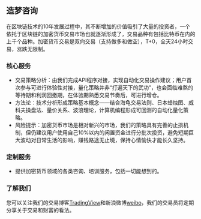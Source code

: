 ## 造梦咨询

在区块链技术的10年发展过程中，其不断增加的价值吸引了大量的投资者，一个依托于区块链的加密货币交易市场也就逐渐形成了，交易品种有包括比特币在内的上千个品种。加密货币交易是双向交易（支持做多和做空），T+0，全天24小时交易，涨跌无限制。

### 核心服务
- 交易策略分析：由我们完成API程序对接，实现自动化交易操作建议；用户首次参与可进行体验性对接，量化策略并非“打遍天下的武功”，也会面临难熬的等待期和利润回撤期，在体验期熟悉交易节奏后，可进行增仓。
- 方法论：技术分析形成策略基本概念——结合海龟交易法则、日本蜡烛图、威科夫操盘法、量价关系、波浪理论，计算机编程形成可回测的自动化量化策略。
- 风险提示：加密货币市场是相对新兴的市场，我们的策略具有完善的止损机制，但仍建议用户使用自己10%以内的闲置资金进行分批次投资，避免短期巨大波动对日常生活的影响，赚钱路途无止境，保持心情愉快才能长久坚持。

### 定制服务
- 提供加密货币领域的各类咨询、培训服务，包括一切能想到的。

### 了解我们

您可以关注我们的交易博客[TradingView](https://cn.tradingview.com/u/JohnGe/)和新浪微博[weibo](https://weibo.com/u/1850085390/)，我们的交易员将定期分享关于交易和财富的看法。
